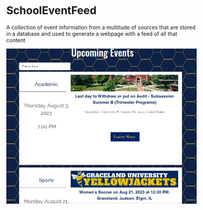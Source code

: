 # SchoolEventFeed
A collection of event information from a multitude of sources that are stored in a database and used to generate a webpage with a feed of all that content




![alt text](https://github.com/Joshober/SchoolEventFeed/blob/main/GuEvents.jpg?raw=true)
